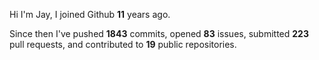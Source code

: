 Hi I'm Jay, I joined Github **11** years ago.

Since then I've pushed **1843** commits, opened **83** issues, submitted **223** pull requests, and contributed to **19** public repositories.
